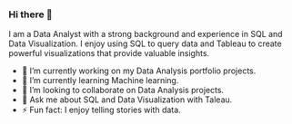 ### Hi there 👋

I am a Data Analyst with a strong background and experience in SQL and Data Visualization. I enjoy using SQL to query data and Tableau to create powerful visualizations that provide valuable insights.

- 🔭 I’m currently working on my Data Analysis portfolio projects.
- 🌱 I’m currently learning Machine learning.
- 👯 I’m looking to collaborate on Data Analysis projects.
- 💬 Ask me about SQL and Data Visualization with Taleau.
- ⚡ Fun fact: I enjoy telling stories with data.

